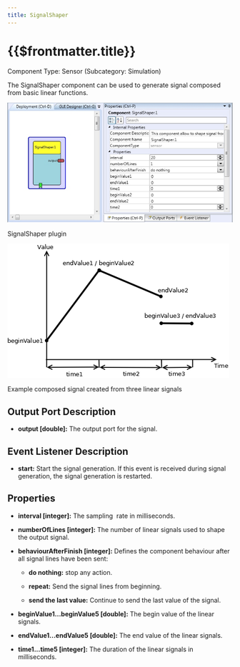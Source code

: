 ```yaml
---
title: SignalShaper
---
```


# {{$frontmatter.title}}

Component Type: Sensor (Subcategory: Simulation)

The SignalShaper component can be used to generate signal composed from basic linear functions.

![Screenshot: SignalShaper plugin](./img/signalshaper.jpg "Screenshot: SignalShaper plugin")

SignalShaper plugin

![Example composed signal created from three linear signals](./img/signalshaper.png "Example composed signal")

Example composed signal created from three linear signals

## Output Port Description

*   **output \[double\]:** The output port for the signal.

## Event Listener Description

*   **start:** Start the signal generation. If this event is received during signal generation, the signal generation is restarted.  
    

## Properties

*   **interval \[integer\]:** The sampling  rate in milliseconds.  
    
*   **numberOfLines \[integer\]:** The number of linear signals used to shape the output signal.  
    
*   **behaviourAfterFinish \[****integer****\]:** Defines the component behaviour after all signal lines have been sent:  
    *   **do nothing:** stop any action.  
        
    *   **repeat:** Send the signal lines from beginning.  
        
    *   **send the last value:** Continue to send the last value of the signal.  
        
*   **beginValue1...beginValue5 \[double\]:** The begin value of the linear signals.
*   **endValue1...endValue5 \[double\]:** The end value of the linear signals.
*   **time1...time5 \[integer\]:** The duration of the linear signals in milliseconds.